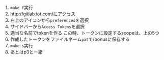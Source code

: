 1. `make f`実行
2. http://gitlab.iot.com/にアクセス
3. 右上のアイコンから`preferences`を選択
4. サイドバーから`Access Tokens`を選択
5. 適当な名前でtokenを作る
  この時、トークンに設定するscopeは、上の5つ
6. 作成したトークンをファイルネーム`pat`で/bonusに保存する
7. `make s`実行
8. あとはp3と一緒
